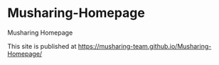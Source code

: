 # Musharing-Homepage

Musharing Homepage

This site is published at https://musharing-team.github.io/Musharing-Homepage/
